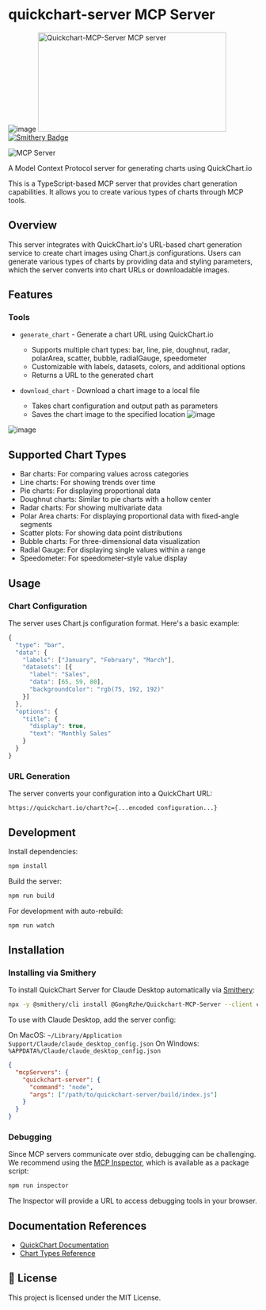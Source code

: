 # quickchart-server MCP Server

![image](https://github.com/user-attachments/assets/1093570f-7c6b-4e5f-ad69-f8a9f950376a)
<a href="https://glama.ai/mcp/servers/y17zluizso">
  <img width="380" height="200" src="https://glama.ai/mcp/servers/y17zluizso/badge" alt="Quickchart-MCP-Server MCP server" />
</a>
<a href="https://smithery.ai/server/@GongRzhe/Quickchart-MCP-Server"><img alt="Smithery Badge" src="https://smithery.ai/badge/@GongRzhe/Quickchart-MCP-Server"></a>

![](https://badge.mcpx.dev?type=server 'MCP Server')

A Model Context Protocol server for generating charts using QuickChart.io

This is a TypeScript-based MCP server that provides chart generation capabilities. It allows you to create various types of charts through MCP tools.

## Overview

This server integrates with QuickChart.io's URL-based chart generation service to create chart images using Chart.js configurations. Users can generate various types of charts by providing data and styling parameters, which the server converts into chart URLs or downloadable images.

## Features

### Tools
- `generate_chart` - Generate a chart URL using QuickChart.io
  - Supports multiple chart types: bar, line, pie, doughnut, radar, polarArea, scatter, bubble, radialGauge, speedometer
  - Customizable with labels, datasets, colors, and additional options
  - Returns a URL to the generated chart

- `download_chart` - Download a chart image to a local file
  - Takes chart configuration and output path as parameters
  - Saves the chart image to the specified location
![image](https://github.com/user-attachments/assets/c6864098-dd9a-48ff-b53a-d897427748f7)

![image](https://github.com/user-attachments/assets/c008adbb-55ec-4432-bfe7-5644a0fccfae)


## Supported Chart Types
- Bar charts: For comparing values across categories
- Line charts: For showing trends over time
- Pie charts: For displaying proportional data
- Doughnut charts: Similar to pie charts with a hollow center
- Radar charts: For showing multivariate data
- Polar Area charts: For displaying proportional data with fixed-angle segments
- Scatter plots: For showing data point distributions
- Bubble charts: For three-dimensional data visualization
- Radial Gauge: For displaying single values within a range
- Speedometer: For speedometer-style value display

## Usage

### Chart Configuration
The server uses Chart.js configuration format. Here's a basic example:

```javascript
{
  "type": "bar",
  "data": {
    "labels": ["January", "February", "March"],
    "datasets": [{
      "label": "Sales",
      "data": [65, 59, 80],
      "backgroundColor": "rgb(75, 192, 192)"
    }]
  },
  "options": {
    "title": {
      "display": true,
      "text": "Monthly Sales"
    }
  }
}
```

### URL Generation
The server converts your configuration into a QuickChart URL:
```
https://quickchart.io/chart?c={...encoded configuration...}
```

## Development

Install dependencies:
```bash
npm install
```

Build the server:
```bash
npm run build
```

For development with auto-rebuild:
```bash
npm run watch
```

## Installation

### Installing via Smithery

To install QuickChart Server for Claude Desktop automatically via [Smithery](https://smithery.ai/server/@GongRzhe/Quickchart-MCP-Server):

```bash
npx -y @smithery/cli install @GongRzhe/Quickchart-MCP-Server --client claude
```

To use with Claude Desktop, add the server config:

On MacOS: `~/Library/Application Support/Claude/claude_desktop_config.json`
On Windows: `%APPDATA%/Claude/claude_desktop_config.json`

```json
{
  "mcpServers": {
    "quickchart-server": {
      "command": "node",
      "args": ["/path/to/quickchart-server/build/index.js"]
    }
  }
}
```

### Debugging

Since MCP servers communicate over stdio, debugging can be challenging. We recommend using the [MCP Inspector](https://github.com/modelcontextprotocol/inspector), which is available as a package script:

```bash
npm run inspector
```

The Inspector will provide a URL to access debugging tools in your browser.

## Documentation References
- [QuickChart Documentation](https://quickchart.io/documentation/)
- [Chart Types Reference](https://quickchart.io/documentation/chart-types/)

## 📜 License

This project is licensed under the MIT License.